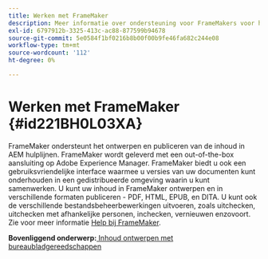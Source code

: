 ```yaml
---
title: Werken met FrameMaker
description: Meer informatie over ondersteuning voor FrameMakers voor het ontwerpen en publiceren van inhoud in AEM hulplijnen.
exl-id: 6797912b-3325-413c-ac88-877599b94678
source-git-commit: 5e0584f1bf0216b8b00f00b9fe46fa682c244e08
workflow-type: tm+mt
source-wordcount: '112'
ht-degree: 0%

---
```


# Werken met FrameMaker {#id221BH0L03XA}

FrameMaker ondersteunt het ontwerpen en publiceren van de inhoud in AEM hulplijnen. FrameMaker wordt geleverd met een out-of-the-box aansluiting op Adobe Experience Manager. FrameMaker biedt u ook een gebruiksvriendelijke interface waarmee u versies van uw documenten kunt onderhouden in een gedistribueerde omgeving waarin u kunt samenwerken. U kunt uw inhoud in FrameMaker ontwerpen en in verschillende formaten publiceren - PDF, HTML, EPUB, en DITA. U kunt ook de verschillende bestandsbeheerbewerkingen uitvoeren, zoals uitchecken, uitchecken met afhankelijke personen, inchecken, vernieuwen enzovoort. Zie voor meer informatie [Help bij FrameMaker](https://help.adobe.com/en_US/framemaker/using/index.html).

**Bovenliggend onderwerp:**[ Inhoud ontwerpen met bureaubladgereedschappen](author-desktop-tools.md)
